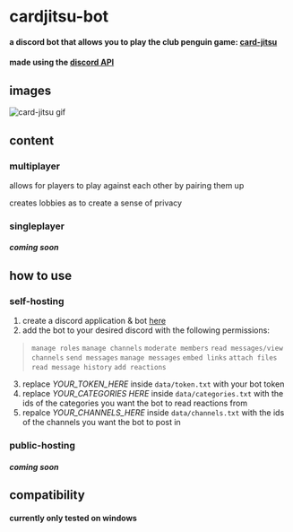 # cardjitsu-bot
#### a discord bot that allows you to play the club penguin game: [card-jitsu](https://clubpenguin.fandom.com/wiki/Card-Jitsu)
#### made using the [discord API](https://discordpy.readthedocs.io/en/stable/)

## images
![card-jitsu gif](https://cdn.discordapp.com/attachments/841102995218890772/966487619368276038/card-jitsu_2.gif)

## content
### multiplayer
allows for players to play against each other by pairing them up<br/>

creates lobbies as to create a sense of privacy
### singleplayer
##### <em>coming soon</em>

## how to use
### self-hosting
1. create a discord application & bot [here](https://discord.com/developers/applications)
2. add the bot to your desired discord with the following permissions:
> ``manage roles``
> ``manage channels`` 
> ``moderate members`` 
> ``read messages/view channels`` 
> ``send messages`` 
> ``manage messages`` 
> ``embed links`` 
> ``attach files`` 
> ``read message history`` 
> ``add reactions`` 
3. replace <em>YOUR_TOKEN_HERE</em> inside ``data/token.txt`` with your bot token
4. replace <em>YOUR_CATEGORIES HERE</em> inside ``data/categories.txt`` with the ids of the categories you want the bot to read reactions from
5. repalce <em>YOUR_CHANNELS_HERE</em> inside ``data/channels.txt`` with the ids of the channels you want the bot to post in
### public-hosting
##### <em>coming soon</em>

## compatibility
#### currently only tested on windows
